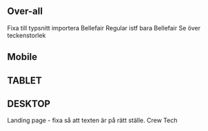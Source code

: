 ## Over-all

Fixa till typsnitt importera Bellefair Regular istf bara Bellefair
Se över teckenstorlek

## Mobile

## TABLET

## DESKTOP

Landing page - fixa så att texten är på rätt ställe.
Crew
Tech
